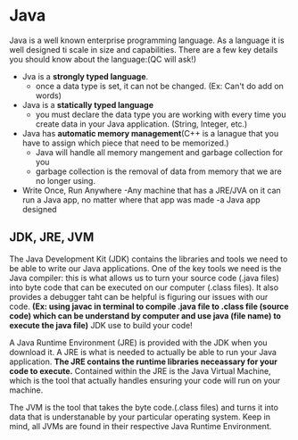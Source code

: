 # Java
Java is a well known enterprise programming language. As a language it is well designed ti scale in size and capabilities. There are a few key details you should know about the language:(QC will ask!)
- Jva is a **strongly typed language**.
    - once a data type is set, it can not be changed. (Ex: Can't do add on words)
- Java is a **statically typed language**
    - you must declare the data type you are working with every time you create data in your Java application. (String, Integer, etc.)
- Java has **automatic memory management**(C++ is a lanague that you have to assign which piece that need to be memorized.)
    - Java will handle all memory mangement and garbage collection for you
    - garbage collection is the removal of data from memory that we are no longer using.
- Write Once, Run Anywhere
    -Any machine that has a JRE/JVA on it can run a Java app, no matter where that app was made
        -a Java app designed 
## JDK, JRE, JVM
The Java Development Kit (JDK) contains the libraries and tools we need to be able to write our Java applications. One of the key tools we need is the Java compiler: this is what allows us to turn your source code (.java files) into byte code that can be executed on our computer (.class files). It also provides a debugger taht can be helpful is figuring our issues with our code. **(Ex: using javac in terminal to compile .java file to .class file (source code) which can be understand by computer and use java (file name) to execute the java file)** JDK use to build your code!

A Java Runtime Environment (JRE) is provided with the JDK when you download it. A JRE is what is needed to actually be able to run your Java application. **The JRE contains the runtime libraries neceassary for your code to execute.** Contained within the JRE is the Java Virtual Machine, which is the tool that actually handles ensuring your code will run on your machine.

The JVM is the tool that takes the byte code.(.class files) and turns it into data that is understanable by your particular operating system. Keep in mind, all JVMs are found in their respective Java Runtime Environment.